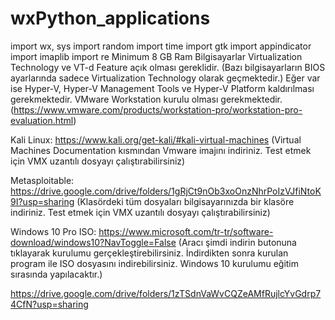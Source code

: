 # wxPython_applications
import wx, sys
import random
import time
import gtk
import appindicator
import imaplib
import re
Minimum 8 GB Ram
Bilgisayarlar Virtualization Technology ve VT-d Feature açık olması gereklidir. (Bazı bilgisayarların BIOS ayarlarında sadece Virtualization Technology olarak geçmektedir.)
Eğer var ise Hyper-V, Hyper-V Management Tools ve Hyper-V Platform kaldırılması gerekmektedir.
VMware Workstation kurulu olması gerekmektedir. (https://www.vmware.com/products/workstation-pro/workstation-pro-evaluation.html)
 
Kali Linux: https://www.kali.org/get-kali/#kali-virtual-machines (Virtual Machines Documentation kısmından Vmware imajını indiriniz. Test etmek için VMX uzantılı dosyayı çalıştırabilirsiniz)
 
Metasploitable: https://drive.google.com/drive/folders/1gRjCt9nOb3xoOnzNhrPoIzVJfiNtoK9I?usp=sharing (Klasördeki tüm dosyaları bilgisayarınızda bir klasöre indiriniz. Test etmek için VMX uzantılı dosyayı çalıştırabilirsiniz)
 
Windows 10 Pro ISO:  https://www.microsoft.com/tr-tr/software-download/windows10?NavToggle=False (Aracı şimdi indirin butonuna tıklayarak kurulumu gerçekleştirebilirsiniz. İndirdikten sonra kurulan program ile ISO dosyasını indirebilirsiniz. Windows 10 kurulumu eğitim sırasında yapılacaktır.)

https://drive.google.com/drive/folders/1zTSdnVaWvCQZeAMfRujlcYvGdrp74CfN?usp=sharing



